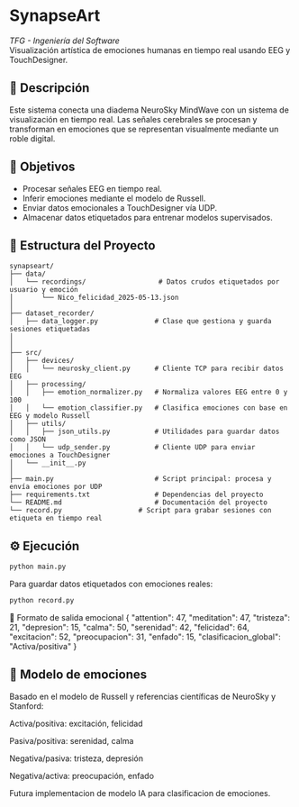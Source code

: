 # SynapseArt

*TFG - Ingeniería del Software*  
Visualización artística de emociones humanas en tiempo real usando EEG y TouchDesigner.

## 🧠 Descripción

Este sistema conecta una diadema NeuroSky MindWave con un sistema de visualización en tiempo real. Las señales cerebrales se procesan y transforman en emociones que se representan visualmente mediante un roble digital.

## 🎯 Objetivos

- Procesar señales EEG en tiempo real.
- Inferir emociones mediante el modelo de Russell.
- Enviar datos emocionales a TouchDesigner vía UDP.
- Almacenar datos etiquetados para entrenar modelos supervisados.

## 📁 Estructura del Proyecto

```plaintext
synapseart/
├── data/
│   └── recordings/                  # Datos crudos etiquetados por usuario y emoción
│       └── Nico_felicidad_2025-05-13.json
│
├── dataset_recorder/
│   ├── data_logger.py              # Clase que gestiona y guarda sesiones etiquetadas
│   
│
├── src/
│   ├── devices/
│   │   └── neurosky_client.py      # Cliente TCP para recibir datos EEG
│   ├── processing/
│   │   ├── emotion_normalizer.py   # Normaliza valores EEG entre 0 y 100
│   │   └── emotion_classifier.py   # Clasifica emociones con base en EEG y modelo Russell
│   ├── utils/
│   │   ├── json_utils.py           # Utilidades para guardar datos como JSON
│   │   └── udp_sender.py           # Cliente UDP para enviar emociones a TouchDesigner
│   └── __init__.py
│
├── main.py                         # Script principal: procesa y envía emociones por UDP
├── requirements.txt                # Dependencias del proyecto
└── README.md                       # Documentación del proyecto
└── record.py                   # Script para grabar sesiones con etiqueta en tiempo real
```


## ⚙️ Ejecución

```bash
python main.py
```
Para guardar datos etiquetados con emociones reales:
```bash
python record.py
```

📡 Formato de salida emocional
{
  "attention": 47,
  "meditation": 47,
  "tristeza": 21,
  "depresion": 15,
  "calma": 50,
  "serenidad": 42,
  "felicidad": 64,
  "excitacion": 52,
  "preocupacion": 31,
  "enfado": 15,
  "clasificacion_global": "Activa/positiva"
}
## 🧠 Modelo de emociones
Basado en el modelo de Russell y referencias científicas de NeuroSky y Stanford:

Activa/positiva: excitación, felicidad

Pasiva/positiva: serenidad, calma

Negativa/pasiva: tristeza, depresión

Negativa/activa: preocupación, enfado

Futura implementacion de modelo IA para clasificacion de emociones.
